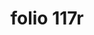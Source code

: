---
layout: edition
title: folio 117r
manuscript: Florence, Biblioteca Marucelliana, Carte Rajna XIX.15
sigla: R
iip: r117r.tif
milestone: 233
---